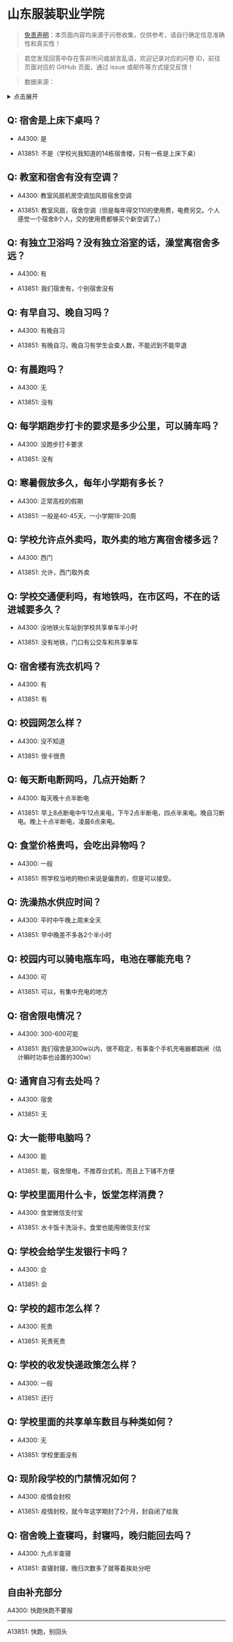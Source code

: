 # 山东服装职业学院

> [免责声明](https://colleges.chat/#_3)：本页面内容均来源于问卷收集，仅供参考，请自行确定信息准确性和真实性！

> 若您发现回答中存在答非所问或胡言乱语，欢迎记录对应的问卷 ID，前往页面对应的 GitHub 页面，通过 issue 或邮件等方式提交反馈！

> 数据来源：

<details><summary>点击展开</summary>
<ul>
<li>A4300: 匿名 (2022 年 06 月)</li>
<li>A13851: 匿名 (2022 年 07 月)</li>
</ul>
</details>

## Q: 宿舍是上床下桌吗？

- A4300: 是

- A13851: 不是（学校光我知道的14栋宿舍楼，只有一栋是上床下桌）

## Q: 教室和宿舍有没有空调？

- A4300: 教室风扇机房空调加风扇宿舍空调

- A13851: 教室风扇，宿舍空调（但是每年得交110的使用费，电费另交。个人感觉一个宿舍8个人，交的使用费都够买个新空调了。）

## Q: 有独立卫浴吗？没有独立浴室的话，澡堂离宿舍多远？

- A4300: 有

- A13851: 我们宿舍有，个别宿舍没有

## Q: 有早自习、晚自习吗？

- A4300: 有晚自习

- A13851: 有晚自习，晚自习有学生会查人数，不能迟到不能早退

## Q: 有晨跑吗？

- A4300: 无

- A13851: 没有

## Q: 每学期跑步打卡的要求是多少公里，可以骑车吗？

- A4300: 没跑步打卡要求

- A13851: 没有

## Q: 寒暑假放多久，每年小学期有多长？

- A4300: 正常高校的假期

- A13851: 一般是40-45天，一小学期18-20周

## Q: 学校允许点外卖吗，取外卖的地方离宿舍楼多远？

- A4300: 西门

- A13851: 允许，西门取外卖

## Q: 学校交通便利吗，有地铁吗，在市区吗，不在的话进城要多久？

- A4300: 没地铁火车站到学校共享单车半小时

- A13851: 没有地铁，门口有公交车和共享单车

## Q: 宿舍楼有洗衣机吗？

- A4300: 有

- A13851: 有

## Q: 校园网怎么样？

- A4300: 没不知道

- A13851: 很卡很贵

## Q: 每天断电断网吗，几点开始断？

- A4300: 每天晚十点半断电

- A13851: 早上8点断电中午12点来电，下午2点半断电，四点半来电。晚自习断电。晚上十点半断电，凌晨6点来电。

## Q: 食堂价格贵吗，会吃出异物吗？

- A4300: 一般

- A13851: 照学校当地的物价来说是偏贵的，但是可以接受。

## Q: 洗澡热水供应时间？

- A4300: 平时中午晚上周末全天

- A13851: 早中晚差不多各2个半小时

## Q: 校园内可以骑电瓶车吗，电池在哪能充电？

- A4300: 可

- A13851: 可以，有集中充电的地方

## Q: 宿舍限电情况？

- A4300: 300-600可能

- A13851: 我们宿舍是300w以内，很不稳定，有事查个手机充电器都跳闸（估计瞬时功率也设置的300w）

## Q: 通宵自习有去处吗？

- A4300: 宿舍

- A13851: 无

## Q: 大一能带电脑吗？

- A4300: 能

- A13851: 能，宿舍限电，不推荐台式机，而且上下铺不方便

## Q: 学校里面用什么卡，饭堂怎样消费？

- A4300: 食堂微信支付宝

- A13851: 水卡饭卡洗浴卡。食堂也能用微信支付宝

## Q: 学校会给学生发银行卡吗？

- A4300: 会

- A13851: 会

## Q: 学校的超市怎么样？

- A4300: 死贵

- A13851: 死贵死贵

## Q: 学校的收发快递政策怎么样？

- A4300: 一般

- A13851: 还行

## Q: 学校里面的共享单车数目与种类如何？

- A4300: 无

- A13851: 学校里面没有

## Q: 现阶段学校的门禁情况如何？

- A4300: 疫情会封校

- A13851: 疫情封校，就今年这学期封了2个月，封自闭了给我

## Q: 宿舍晚上查寝吗，封寝吗，晚归能回去吗？

- A4300: 九点半查寝

- A13851: 查寝封寝，晚归次数多了就等着挨处分吧

## 自由补充部分

A4300: 快跑快跑不要报

***

A13851: 快跑，别回头